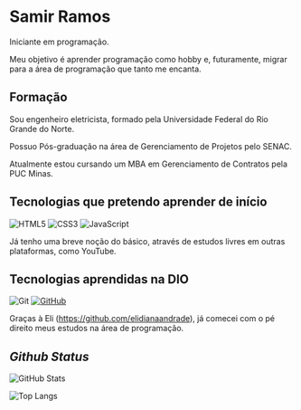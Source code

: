 # **Samir Ramos**

Iniciante em programação.

Meu objetivo é aprender programação como hobby e, futuramente, migrar para a área de programação que tanto me encanta.

## **Formação**

Sou engenheiro eletricista, formado pela Universidade Federal do Rio Grande do Norte.

Possuo Pós-graduação na área de Gerenciamento de Projetos pelo SENAC.

Atualmente estou cursando um MBA em Gerenciamento de Contratos pela PUC Minas.

## **Tecnologias que pretendo aprender de início**

![HTML5](https://img.shields.io/badge/HTML5-E34F26?style=for-the-badge&logo=html5&logoColor=white)
![CSS3](https://img.shields.io/badge/CSS3-1572B6?style=for-the-badge&logo=css3&logoColor=white)
![JavaScript](https://img.shields.io/badge/JavaScript-F7DF1E?style=for-the-badge&logo=javascript&logoColor=black)

Já tenho uma breve noção do básico, através de estudos livres em outras plataformas, como YouTube.

## **Tecnologias aprendidas na DIO**

![Git](https://img.shields.io/badge/GIT-E44C30?style=for-the-badge&logo=git&logoColor=white)
[![GitHub](https://img.shields.io/badge/GitHub-100000?style=for-the-badge&logo=github&logoColor=white)](https://github.com/samir-ramos)

Graças à Eli (https://github.com/elidianaandrade), já comecei com o pé direito meus estudos na área de programação.

## _Github Status_

![GitHub Stats](https://github-readme-stats.vercel.app/api?username=samir-ramos&theme=transparent&bg_color=000&border_color=30A3DC&show_icons=true&icon_color=30A3DC&title_color=E94D5F&text_color=FFF)

![Top Langs](https://github-readme-stats-git-masterrstaa-rickstaa.vercel.app/api/top-langs/?username=samir-ramos&bg_color=000&border_color=30A3DC&title_color=E94D5F&text_color=FFF)
